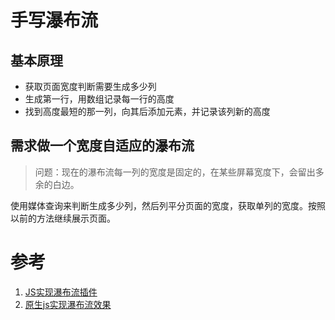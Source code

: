 # 手写瀑布流
## 基本原理
- 获取页面宽度判断需要生成多少列
- 生成第一行，用数组记录每一行的高度
- 找到高度最短的那一列，向其后添加元素，并记录该列新的高度

## 需求做一个宽度自适应的瀑布流
> 问题：现在的瀑布流每一列的宽度是固定的，在某些屏幕宽度下，会留出多余的白边。

使用媒体查询来判断生成多少列，然后列平分页面的宽度，获取单列的宽度。按照以前的方法继续展示页面。


# 参考
1. [JS实现瀑布流插件](https://jingyan.baidu.com/article/19020a0a713656529d284218.html)
2. [原生js实现瀑布流效果](https://zhuanlan.zhihu.com/p/55575862)